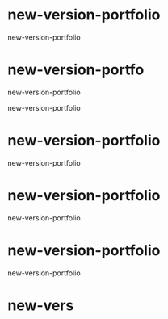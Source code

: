 # new-version-portfolio
new-version-portfolio

# new-version-portfo

new-version-portfolio


new-version-portfolio

# new-version-portfolio


new-version-portfolio
# new-version-portfolio

new-version-portfolio

# new-version-portfolio
new-version-portfolio

# new-vers
